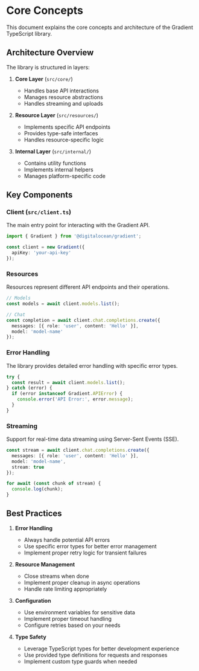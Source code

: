 # Core Concepts

This document explains the core concepts and architecture of the Gradient TypeScript library.

## Architecture Overview

The library is structured in layers:

1. **Core Layer** (`src/core/`)
   - Handles base API interactions
   - Manages resource abstractions
   - Handles streaming and uploads

2. **Resource Layer** (`src/resources/`)
   - Implements specific API endpoints
   - Provides type-safe interfaces
   - Handles resource-specific logic

3. **Internal Layer** (`src/internal/`)
   - Contains utility functions
   - Implements internal helpers
   - Manages platform-specific code

## Key Components

### Client (`src/client.ts`)
The main entry point for interacting with the Gradient API.

```typescript
import { Gradient } from '@digitalocean/gradient';

const client = new Gradient({
  apiKey: 'your-api-key'
});
```

### Resources
Resources represent different API endpoints and their operations.

```typescript
// Models
const models = await client.models.list();

// Chat
const completion = await client.chat.completions.create({
  messages: [{ role: 'user', content: 'Hello' }],
  model: 'model-name'
});
```

### Error Handling
The library provides detailed error handling with specific error types.

```typescript
try {
  const result = await client.models.list();
} catch (error) {
  if (error instanceof Gradient.APIError) {
    console.error('API Error:', error.message);
  }
}
```

### Streaming
Support for real-time data streaming using Server-Sent Events (SSE).

```typescript
const stream = await client.chat.completions.create({
  messages: [{ role: 'user', content: 'Hello' }],
  model: 'model-name',
  stream: true
});

for await (const chunk of stream) {
  console.log(chunk);
}
```

## Best Practices

1. **Error Handling**
   - Always handle potential API errors
   - Use specific error types for better error management
   - Implement proper retry logic for transient failures

2. **Resource Management**
   - Close streams when done
   - Implement proper cleanup in async operations
   - Handle rate limiting appropriately

3. **Configuration**
   - Use environment variables for sensitive data
   - Implement proper timeout handling
   - Configure retries based on your needs

4. **Type Safety**
   - Leverage TypeScript types for better development experience
   - Use provided type definitions for requests and responses
   - Implement custom type guards when needed